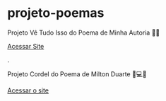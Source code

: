 # projeto-poemas
Projeto Vê Tudo Isso do Poema de Minha Autoria :seedling::leaves:

<a href="https://ezequiellsantos.github.io/projeto-poemas/projeto-nature/index.html">Acessar Site</a>

.

 Projeto Cordel do Poema de Milton Duarte :high_brightness::computer::globe_with_meridians:
 
 <a href="https://ezequiellsantos.github.io/projeto-poemas/projeto-cordel/index.html" target="_blank">Acessar o site</a>
